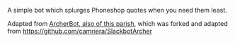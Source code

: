 A simple bot which splurges Phoneshop quotes when you need them least.

Adapted from [ArcherBot, also of this parish](https://github.com/axemonkey/archerbot), which was forked and adapted from https://github.com/camriera/SlackbotArcher
